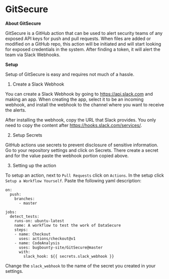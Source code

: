 # GitSecure


**About GitSecure**

GitSecure is a GitHub action that can be used to alert security teams of any exposed API keys for push and pull requests. When files are added or modified on a GitHub repo, this action will be initiated and will start looking for exposed credentials in the system. After finding a token, it will alert the team via Slack Webhooks.

**Setup**

Setup of GitSecure is easy and requires not much of a hassle.

1) Create a Slack Webhook

You can create a Slack Webhook by going to https://api.slack.com and making an app. When creating the app, select it to be an incoming webhook, and install the webhook to the channel where you want to receive the alerts.

After installing the webhook, copy the URL that Slack provides. You only need to copy the content after https://hooks.slack.com/services/.

2) Setup Secrets

GitHub actions use secrets to prevent disclosure of sensitive information. Go to your repository settings and click on Secrets. There create a secret and for the value paste the webhook portion copied above.

3) Setting up the action

To setup an action, next to `Pull Requests` click on `Actions`. In the setup click `Setup a Workflow Yourself`. Paste the following yaml description:

```
on:
  push:
    branches:
      - master

jobs:
  detect_tests:
    runs-on: ubuntu-latest
    name: A workflow to test the work of DataSecure
    steps:
    - name: Checkout
      uses: actions/checkout@v1
    - name: CodeAnalysis
      uses: bugbounty-site/GitSecure@master
      with:
        slack_hook: ${{ secrets.slack_webhook }}
```

Change the `slack_webhook` to the name of the secret you created in your settings.
